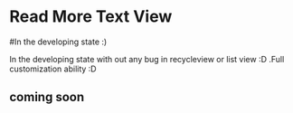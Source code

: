 # Read More Text View

#In the developing state :)

In the developing state with out any bug in recycleview or list view :D .Full customization ability :D
## coming soon
